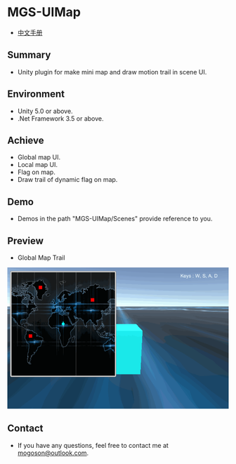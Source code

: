 ﻿# MGS-UIMap
- [中文手册](./README_ZH.md)

## Summary
- Unity plugin for make mini map and draw motion trail in scene UI.

## Environment
- Unity 5.0 or above.
- .Net Framework 3.5 or above.

## Achieve
- Global map UI.
- Local map UI.
- Flag on map.
- Draw trail of dynamic flag on map.

## Demo
- Demos in the path "MGS-UIMap/Scenes" provide reference to you.

## Preview
- Global Map Trail

![Global Map Trail](./Attachment/README_Image/GlobalMapTrail.gif)

## Contact
- If you have any questions, feel free to contact me at mogoson@outlook.com.